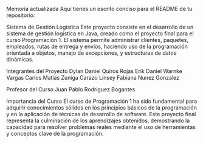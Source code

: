 
Memoria actualizada
Aquí tienes un escrito conciso para el README de tu repositorio:

Sistema de Gestión Logística
Este proyecto consiste en el desarrollo de un sistema de gestión logística en Java, creado como el proyecto final para el curso Programación 1. 
El sistema permite administrar clientes, paquetes, empleados, rutas de entrega y envíos, 
haciendo uso de la programación orientada a objetos, manejo de excepciones, y estructuras de datos dinámicas.

Integrantes del Proyecto
Dylan Daniel Quiros Rojas
Erik Daniel Warnke Vargas
Carlos Matias Zuniga Carazo
Linsey Fabiana Nunez Gonzalez

Profesor del Curso
Juan Pablo Rodriguez Bogantes

Importancia del Curso
El curso de Programación 1 ha sido fundamental para adquirir conocimientos sólidos en los principios básicos de la programación y en la aplicación de técnicas de desarrollo de software. 
Este proyecto final representa la culminación de los aprendizajes obtenidos,
demostrando la capacidad para resolver problemas reales mediante el uso de herramientas y conceptos clave de la programación.

